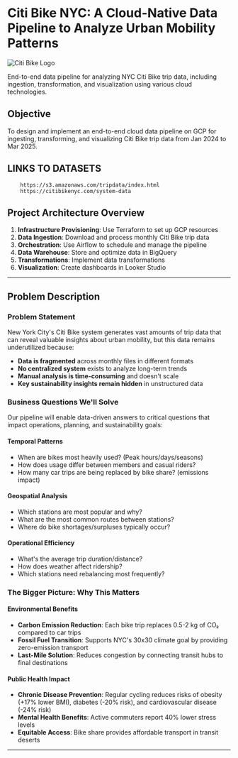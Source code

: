 # Citi Bike NYC: A Cloud-Native Data Pipeline to Analyze Urban Mobility Patterns

![Citi Bike Logo](https://citibikenyc.com/assets/images/citi-bike-logo.png)

End-to-end data pipeline for analyzing NYC Citi Bike trip data, including ingestion, transformation, and visualization using various cloud technologies.

## Objective
To design and implement an end-to-end cloud data pipeline on GCP for ingesting, transforming, and visualizing Citi Bike trip data from Jan 2024 to Mar 2025.
## LINKS TO DATASETS
        https://s3.amazonaws.com/tripdata/index.html
        https://citibikenyc.com/system-data
## Project Architecture Overview

1. **Infrastructure Provisioning**: Use Terraform to set up GCP resources
2. **Data Ingestion**: Download and process monthly Citi Bike trip data
3. **Orchestration**: Use Airflow to schedule and manage the pipeline
4. **Data Warehouse**: Store and optimize data in BigQuery
5. **Transformations**: Implement data transformations
6. **Visualization**: Create dashboards in Looker Studio

---

## Problem Description

### Problem Statement
New York City's Citi Bike system generates vast amounts of trip data that can reveal valuable insights about urban mobility, but this data remains underutilized because:

- **Data is fragmented** across monthly files in different formats
- **No centralized system** exists to analyze long-term trends
- **Manual analysis is time-consuming** and doesn't scale
- **Key sustainability insights remain hidden** in unstructured data

### Business Questions We'll Solve
Our pipeline will enable data-driven answers to critical questions that impact operations, planning, and sustainability goals:

#### Temporal Patterns
- When are bikes most heavily used? (Peak hours/days/seasons)
- How does usage differ between members and casual riders?
- How many car trips are being replaced by bike share? (emissions impact)

#### Geospatial Analysis
- Which stations are most popular and why?
- What are the most common routes between stations?
- Where do bike shortages/surpluses typically occur?

#### Operational Efficiency
- What's the average trip duration/distance?
- How does weather affect ridership?
- Which stations need rebalancing most frequently?

### The Bigger Picture: Why This Matters

#### Environmental Benefits
- **Carbon Emission Reduction**: Each bike trip replaces 0.5-2 kg of CO₂ compared to car trips
- **Fossil Fuel Transition**: Supports NYC's 30x30 climate goal by providing zero-emission transport
- **Last-Mile Solution**: Reduces congestion by connecting transit hubs to final destinations

#### Public Health Impact
- **Chronic Disease Prevention**: Regular cycling reduces risks of obesity (+17% lower BMI), diabetes (-20% risk), and cardiovascular disease (-24% risk)
- **Mental Health Benefits**: Active commuters report 40% lower stress levels
- **Equitable Access**: Bike share provides affordable transport in transit deserts

---


